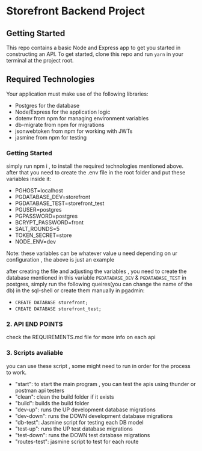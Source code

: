 # Storefront Backend Project

## Getting Started

This repo contains a basic Node and Express app to get you started in constructing an API. To get started, clone this repo and run `yarn` in your terminal at the project root.

## Required Technologies

Your application must make use of the following libraries:

- Postgres for the database
- Node/Express for the application logic
- dotenv from npm for managing environment variables
- db-migrate from npm for migrations
- jsonwebtoken from npm for working with JWTs
- jasmine from npm for testing

### Getting Started

simply run npm i , to install the required technologies mentioned above.
after that you need to create the .env file in the root folder and put these variables inside it:

- PGHOST=localhost
- PGDATABASE_DEV=storefront
- PGDATABASE_TEST=storefront_test
- PGUSER=postgres
- PGPASSWORD=postgres
- BCRYPT_PASSWORD=front
- SALT_ROUNDS=5
- TOKEN_SECRET=store
- NODE_ENV=dev

Note: these variables can be whatever value u need depending on ur configuration , the above is just an example

after creating the file and adjusting the variables , you need to create the database mentioned in this variable `PGDATABASE_DEV` & `PGDATABASE_TEST` in postgres, simply run the following queires(you can change the name of the db) in the sql-shell or create them manually in pgadmin:

- `CREATE DATABASE storefront;`
- `CREATE DATABASE storefront_test;`

### 2. API END POINTS

check the REQUIREMENTS.md file for more info on each api

### 3. Scripts avaliable

you can use these script , some might need to run in order for the process to work.

- "start": to start the main program , you can test the apis using thunder or postman api testers
- "clean": clean the build folder if it exists
- "build": builds the build folder
- "dev-up": runs the UP development database migrations
- "dev-down": runs the DOWN development database migrations
- "db-test": Jasmine script for testing each DB model
- "test-up": runs the UP test database migrations
- "test-down": runs the DOWN test database migrations
- "routes-test": jasmine script to test for each route
